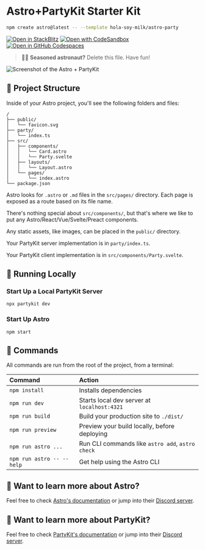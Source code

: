 # Astro+PartyKit Starter Kit

```sh
npm create astro@latest -- --template hola-soy-milk/astro-party
```

[![Open in StackBlitz](https://developer.stackblitz.com/img/open_in_stackblitz.svg)](https://stackblitz.com/github/hola-soy-milk/astro-party)
[![Open with CodeSandbox](https://assets.codesandbox.io/github/button-edit-lime.svg)](https://codesandbox.io/p/sandbox/github/hola-soy-milk/astro-party)
[![Open in GitHub Codespaces](https://github.com/codespaces/badge.svg)](https://codespaces.new/hola-soy-milk/astro-party?devcontainer_path=.devcontainer/basics/devcontainer.json)

> 🧑‍🚀 **Seasoned astronaut?** Delete this file. Have fun!

![Screenshot of the Astro + PartyKit](https://github.com/hola-soy-milk/astro-party/assets/656318/e0eccfdf-3bc4-409f-a9f6-c6528162e2d2)


## 🚀 Project Structure

Inside of your Astro project, you'll see the following folders and files:

```text
/
├── public/
│   └── favicon.svg
├── party/
│   └── index.ts
├── src/
│   ├── components/
│   │   └── Card.astro
│   │   └── Party.svelte
│   ├── layouts/
│   │   └── Layout.astro
│   └── pages/
│       └── index.astro
└── package.json
```

Astro looks for `.astro` or `.md` files in the `src/pages/` directory. Each page is exposed as a route based on its file name.

There's nothing special about `src/components/`, but that's where we like to put any Astro/React/Vue/Svelte/Preact components.

Any static assets, like images, can be placed in the `public/` directory.

Your PartyKit server implementation is in `party/index.ts`.

Your PartyKit client implementation is in `src/components/Party.svelte`.

## 🎈 Running Locally

### Start Up a Local PartyKit Server

    npx partykit dev

### Start Up Astro

    npm start

## 🧞 Commands

All commands are run from the root of the project, from a terminal:

| Command                   | Action                                           |
| :------------------------ | :----------------------------------------------- |
| `npm install`             | Installs dependencies                            |
| `npm run dev`             | Starts local dev server at `localhost:4321`      |
| `npm run build`           | Build your production site to `./dist/`          |
| `npm run preview`         | Preview your build locally, before deploying     |
| `npm run astro ...`       | Run CLI commands like `astro add`, `astro check` |
| `npm run astro -- --help` | Get help using the Astro CLI                     |

## 👀 Want to learn more about Astro?

Feel free to check [Astro's documentation](https://docs.astro.build) or jump into their [Discord server](https://astro.build/chat).

## 🎈 Want to learn more about PartyKit?

Feel free to check [PartyKit's documentation](https://docs.partykit.io/) or jump into their [Discord server](https://discord.gg/KDZb7J4uxJ).
